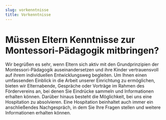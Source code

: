```yaml
---
slug: vorkenntnisse
title: Vorkenntnisse
---
```

# Müssen Eltern Kenntnisse zur Montessori-Pädagogik mitbringen?

Wir begrüßen es sehr, wenn Eltern sich aktiv mit den Grundprinzipien der Montessori-Pädagogik
auseinandersetzen und ihre Kinder vertrauensvoll auf ihrem individuellen Entwicklungsweg begleiten. Um Ihnen einen umfassenden Einblick in die Arbeit unserer Einrichtung zu ermöglichen,
bieten wir Elternabende, Gespräche oder Vorträge im Rahmen des Fördervereins an, bei denen Sie
Eindrücke sammeln und Informationen erhalten können. Darüber hinaus besteht die Möglichkeit,
bei uns eine Hospitation zu absolvieren. Eine Hospitation beinhaltet auch immer ein anschließendes Nachgespräch, in dem Sie Ihre Fragen stellen und weitere Informationen erhalten können.
